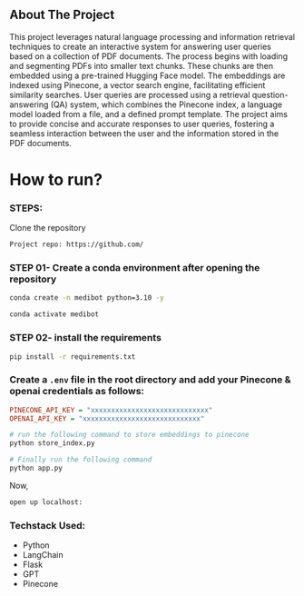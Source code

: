 ## About The Project

This project leverages natural language processing and information retrieval techniques to create an interactive system for answering user queries based on a collection of PDF documents. The process begins with loading and segmenting PDFs into smaller text chunks. These chunks are then embedded using a pre-trained Hugging Face model. The embeddings are indexed using Pinecone, a vector search engine, facilitating efficient similarity searches. User queries are processed using a retrieval question-answering (QA) system, which combines the Pinecone index, a language model loaded from a file, and a defined prompt template. The project aims to provide concise and accurate responses to user queries, fostering a seamless interaction between the user and the information stored in the PDF documents.


# How to run?
### STEPS:

Clone the repository

```bash
Project repo: https://github.com/
```
### STEP 01- Create a conda environment after opening the repository

```bash
conda create -n medibot python=3.10 -y
```

```bash
conda activate medibot
```


### STEP 02- install the requirements
```bash
pip install -r requirements.txt
```


### Create a `.env` file in the root directory and add your Pinecone & openai credentials as follows:

```ini
PINECONE_API_KEY = "xxxxxxxxxxxxxxxxxxxxxxxxxxxxx"
OPENAI_API_KEY = "xxxxxxxxxxxxxxxxxxxxxxxxxxxxx"
```


```bash
# run the following command to store embeddings to pinecone
python store_index.py
```

```bash
# Finally run the following command
python app.py
```

Now,
```bash
open up localhost:
```


### Techstack Used:

- Python
- LangChain
- Flask
- GPT
- Pinecone

